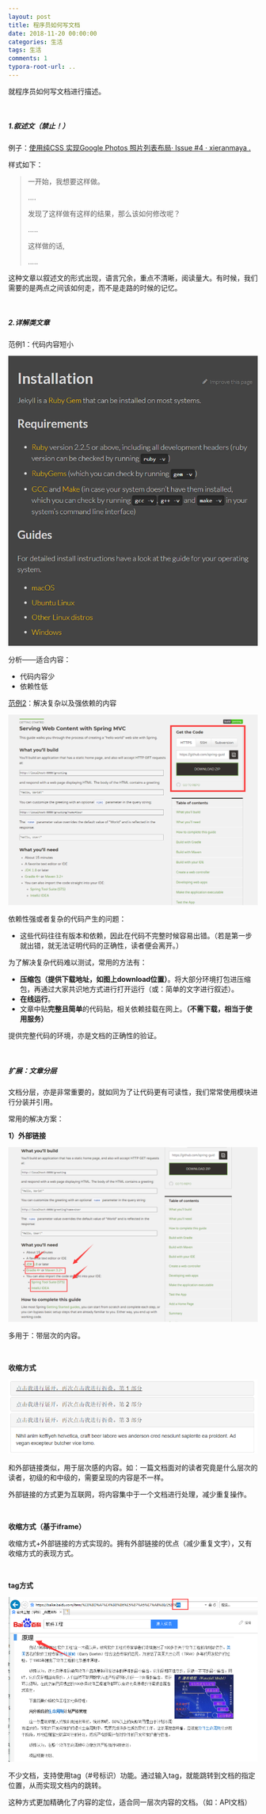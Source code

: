 ```yaml
---
layout: post
title: 程序员如何写文档
date: 2018-11-20 00:00:00
categories: 生活
tags: 生活
comments: 1
typora-root-url: ..
---
```




就程序员如何写文档进行描述。

<br>

##### **1.叙述文（禁止！）**

例子：[使用纯CSS 实现Google Photos 照片列表布局· Issue #4 · xieranmaya .](https://github.com/xieranmaya/blog/issues/4)

样式如下：

> 一开始，我想要这样做。
>
> ....
>
> 发现了这样做有这样的结果，那么该如何修改呢？
>
> .....
>
> 这样做的话,
>
> .....

这种文章以叙述文的形式出现，语言冗余，重点不清晰，阅读量大。有时候，我们需要的是两点之间该如何走，而不是走路的时候的记忆。

<br>

##### **2.详解类文章**

范例1：代码内容短小

![1542856798226](/assets/blog_res/1542856798226.png)

分析——适合内容：

- 代码内容少
- 依赖性低

[范例2](https://spring.io/guides/gs/serving-web-content/)：解决复杂以及强依赖的内容

![例子中，提供下载链接](/assets/blog_res/1542857633230.png)

依赖性强或者复杂的代码产生的问题：

- 这些代码往往有版本和依赖，因此在代码不完整时候容易出错。（若是第一步就出错，就无法证明代码的正确性，读者便会离开。）

为了解决复杂代码难以测试，常用的方法有：

- **压缩包（提供下载地址，如图上download位置）**。将大部分环境打包进压缩包，再通过大家共识地方式进行打开运行（或：简单的文字进行叙述）。
- **在线运行**。
- 文章中贴**完整且简单**的代码贴，相关依赖挂载在网上。**（不需下载，相当于使用服务）**

提供完整代码的环境，亦是文档的正确性的验证。

<br>

##### **扩展：文章分层**

文档分层，亦是非常重要的，就如同为了让代码更有可读性，我们常常使用模块进行分装并引用。

常用的解决方案：

**1）外部链接**

![1542858726120](/assets/blog_res/1542858726120.png)

多用于：带层次的内容。

<br>

**收缩方式**

![1542869275174](/assets/blog_res/1542869088272.png)

和外部链接类似，用于层次感的内容。如：一篇文档面对的读者究竟是什么层次的读者，初级的和中级的，需要呈现的内容是不一样。

外部链接的方式更为互联网，将内容集中于一个文档进行处理，减少重复操作。

<br>

**收缩方式（基于iframe）**

收缩方式+外部链接的方式实现的。拥有外部链接的优点（减少重复文字），又有收缩方式的表现方式。

<br>

**tag方式**

![1542869825713](/assets/blog_res/1542869825713.png)

不少文档，支持使用tag（#号标识）功能。通过输入tag，就能跳转到文档的指定位置，从而实现文档内的跳转。

这种方式更加精确化了内容的定位，适合同一层次内容的文档。（如：API文档）


